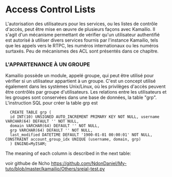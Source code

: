 # Access Control Lists


L'autorisation des utilisateurs pour les services, ou les listes de contrôle d'accès, peut être mise en œuvre de plusieurs façons avec Kamailio. Il s'agit d'un mécanisme permettant de vérifier qu'un utilisateur authentifié est autorisé à utiliser divers services fournis par l'instance Kamailio, tels que les appels vers le RTPC, les numéros internationaux ou les numéros surtaxés.
Peu de mécanismes des ACL sont présentés dans ce chapitre.

### L'APPARTENANCE À UN GROUPE
Kamailio possède un module, appelé groupe, qui peut être utilisé pour vérifier si un utilisateur appartient à un groupe. C'est un concept utilisé également dans les systèmes Unix/Linux, où les privilèges d'accès peuvent être contrôlés par groupe d'utilisateurs.
Les relations entre les utilisateurs et les groupes sont conservées dans une base de données, la table "grp". L'instruction SQL pour créer la table grp est

      CREATE TABLE grp (
      id INT(10) UNSIGNED AUTO_INCREMENT PRIMARY KEY NOT NULL, username VARCHAR(64) DEFAULT '' NOT NULL,
      domain VARCHAR(64) DEFAULT '' NOT NULL,
      grp VARCHAR(64) DEFAULT '' NOT NULL,
      last_modified DATETIME DEFAULT '1900-01-01 00:00:01' NOT NULL, CONSTRAINT account_group_idx UNIQUE (username, domain, grp)
      ) ENGINE=MyISAM;
    
The meaning of each column is described in the next table:

voir githube de Ncho  https://github.com/NdonDaniel/My-tuto/blob/master/kamailio/Others/sreial-test.py
